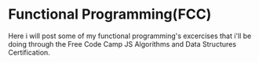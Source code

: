 # Functional Programming(FCC)
 Here i will post some of my functional programming's excercises that i'll be doing through the Free Code Camp JS Algorithms and Data Structures Certification.
